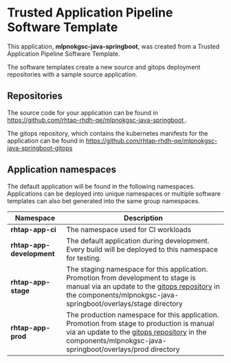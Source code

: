 # Trusted Application Pipeline Software Template

This application, **mlpnokgsc-java-springboot**, was created from a Trusted Application Pipeline Software Template.

The software templates create a new source and gitops deployment repositories with a sample source application. 

## Repositories

The source code for your application can be found in [https://github.com/rhtap-rhdh-qe/mlpnokgsc-java-springboot ](https://github.com/rhtap-rhdh-qe/mlpnokgsc-java-springboot ).
 
The gitops repository, which contains the kubernetes manifests for the application can be found in 
[https://github.com/rhtap-rhdh-qe/mlpnokgsc-java-springboot-gitops ](https://github.com/rhtap-rhdh-qe/mlpnokgsc-java-springboot-gitops ) 

## Application namespaces 

The default application will be found in the following namespaces. Applications can be deployed into unique namespaces or multiple software templates can also bet generated into the same group namespaces.  

|  Namespace   |  Description   |  
| -------- | -------- |
| **rhtap-app-ci** | The namespace used for CI workloads |
| **rhtap-app-development** | The default application during development. Every build will be deployed to this namespace for testing. |
| **rhtap-app-stage** | The staging namespace for this application. Promotion from development to stage is manual via an update to the [gitops repository](https://github.com/rhtap-rhdh-qe/mlpnokgsc-java-springboot-gitops ) in the components/mlpnokgsc-java-springboot/overlays/stage directory |
| **rhtap-app-prod** | The production namespace for this application. Promotion from stage to production is manual via an update to the [gitops repository](https://github.com/rhtap-rhdh-qe/mlpnokgsc-java-springboot-gitops ) in the components/mlpnokgsc-java-springboot/overlays/prod directory |